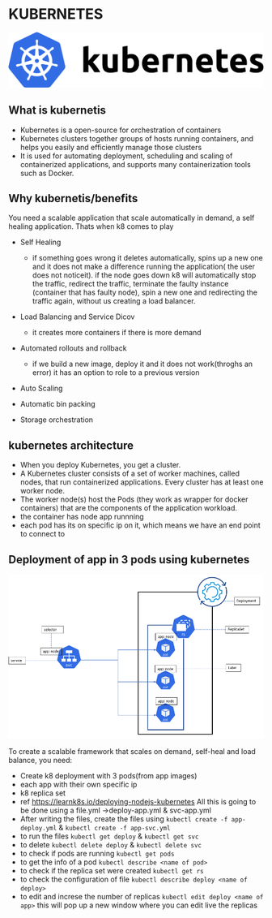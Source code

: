 # KUBERNETES
![](images/k8.png)

## What is kubernetis
- Kubernetes is a open-source for orchestration of containers
- Kubernetes clusters together groups of hosts running containers, and helps you easily and efficiently manage those clusters
- It is used for automating deployment, scheduling and scaling of containerized applications, and supports many containerization tools such as Docker.

## Why kubernetis/benefits
You need a scalable application that scale automatically in demand, a self healing application. Thats when k8 comes to play

- Self Healing
   - if something goes wrong it deletes automatically, spins up a new one and it does not make a difference running the application( the user does not noticeit). if the node goes down k8 will automatically stop the traffic, redirect the traffic, terminate the faulty instance (container that has faulty node), spin a new one and redirecting the traffic again, without us creating a load balancer.

- Load Balancing and Service Dicov
   - it creates more containers if there is more demand
- Automated rollouts and rollback
   - if we build a new image, deploy it and it does not work(throghs an error) it has an option to role to a previous version
- Auto Scaling
- Automatic bin packing
- Storage orchestration

## kubernetes architecture
- When you deploy Kubernetes, you get a cluster.
- A Kubernetes cluster consists of a set of worker machines, called nodes, that run containerized applications. Every cluster has at least one worker node.
- The worker node(s) host the Pods (they work as wrapper for docker containers) that are the components of the application workload.
- the container has node app runnning
- each pod has its on specific ip on it, which means we have an end point to connect to

## Deployment of app in 3 pods using kubernetes

![](images/k83.png)

To create a scalable framework that scales on demand, self-heal and load balance, you need:
- Create k8 deployment with 3 pods(from app images)
- each app with their own specific ip
- k8 replica set
- ref https://learnk8s.io/deploying-nodejs-kubernetes
All this is going to be done using a file.yml ->deploy-app.yml & svc-app.yml
- After writing the files, create the files using `kubectl create -f app-deploy.yml` & `kubectl create -f app-svc.yml`
- to run the files `kubectl get deploy` & `kubectl get svc`
- to delete `kubectl delete deploy` & `kubectl delete svc`
- to check if pods are running `kubectl get pods`
- to get the info of a pod `kubectl describe <name of pod>`
- to check if the replica set were created `kubectl get rs`
- to check the configuration of file `kubectl describe deploy <name of deploy>`
- to edit and increse the number of replicas `kubectl edit deploy <name of app>` this will pop up a new window where you can edit live the replicas 
